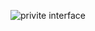 ![privite interface](https://github.com/user-attachments/assets/bd0fbc00-292c-495c-a3c4-f56d640a74ef)
